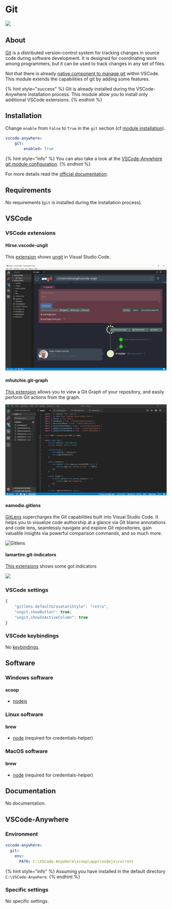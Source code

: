 # Git

![](https://upload.wikimedia.org/wikipedia/commons/e/e0/Git-logo.svg)

## About

[Git](https://git-scm.com/) is a distributed version-control system for tracking changes in source code during software development. It is designed for coordinating work among programmers, but it can be used to track changes in any set of files.

Not that there is already [native component to manage git](https://code.visualstudio.com/docs/editor/versioncontrol) within VSCode. This module extends the capabilities of git by adding some features.

{% hint style="success" %}
Git is already installed during the VSCode-Anywhere installation process. This module allow you to install only additional VSCode extensions.
{% endhint %}

## Installation

Change `enable` from `False` to `True` in the `git` section \(cf [module installation](../install.md)\).

```yaml
vscode-anywhere:
    git:
        enabled: True
```

{% hint style="info" %}
You can also take a look at the [VSCode-Anywhere git module configuration](https://github.com/gigi206/VSCode-Anywhere/blob/V2/salt/modules/git/defaults.yaml).
{% endhint %}

For more details read the [official documentation](https://code.visualstudio.com/docs/editor/versioncontrol).

## Requirements

No requirements \(`git` is installed during the installation process\).

## VSCode

### VSCode extensions

#### Hirse.vscode-ungit

This [extension](https://marketplace.visualstudio.com/items?itemName=Hirse.vscode-ungit) shows [ungit](https://github.com/FredrikNoren/ungit) in Visual Studio Code.

![Ungit](https://raw.githubusercontent.com/Hirse/vscode-ungit/master/screenshots/ungit.png)

#### mhutchie.git-graph

[This extension](https://marketplace.visualstudio.com/items?itemName=mhutchie.git-graph) allows you to view a Git Graph of your repository, and easily perform Git actions from the graph.

![git-graph](https://github.com/mhutchie/vscode-git-graph/raw/master/resources/demo.gif)

#### eamodio.gitlens

[GitLens](https://marketplace.visualstudio.com/items?itemName=eamodio.gitlens) supercharges the Git capabilities built into Visual Studio Code. It helps you to visualize code authorship at a glance via Git blame annotations and code lens, seamlessly navigate and explore Git repositories, gain valuable insights via powerful comparison commands, and so much more.

![Gitlens](https://raw.githubusercontent.com/eamodio/vscode-gitlens/master/images/docs/gitlens-preview.gif)

#### lamartire.git-indicators

[This extensions](https://marketplace.visualstudio.com/items?itemName=lamartire.git-indicators) shows some got indicators

![](https://raw.githubusercontent.com/lamartire/vscode-git-indicators/master/preview/added.png)

### VSCode settings

```javascript
{
    "gitlens.defaultGravatarsStyle": "retro",
    "ungit.showButton": true,
    "ungit.showInActiveColumn": true
}
```

### VSCode keybindings

No [keybindings](https://code.visualstudio.com/docs/getstarted/keybindings).

## Software

### Windows software

#### scoop

* [nodejs](https://github.com/ScoopInstaller/Main/blob/master/bucket/nodejs.json)

### Linux software

#### brew

* [node](https://formulae.brew.sh/formula/node)  \(required for credentials-helper\)

### MacOS software

#### brew

* [node](https://formulae.brew.sh/formula/node) \(required for credentials-helper\)

## Documentation

No documentation.

## VSCode-Anywhere

### Environment

```yaml
vscode-anywhere:
  git:
    env:
      PATH: C:\VSCode-Anywhere\scoop\apps\nodejs\current

```

{% hint style="info" %}
Assuming you have installed in the default directory `C:\VSCode-Anywhere`.
{% endhint %}

### Specific settings

No specific settings.

